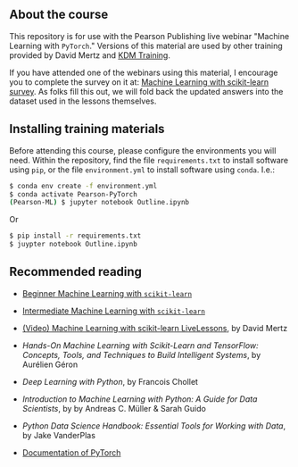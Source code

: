 ## About the course

This repository is for use with the Pearson Publishing live webinar "Machine Learning with `PyTorch`."  Versions of this material are used by other training provided by David Mertz and [KDM Training](http://kdm.training).

If you have attended one of the webinars using this material, I encourage you to complete the survey on it at: [Machine Learning with scikit-learn survey](https://goo.gl/pghpzD).  As folks fill this out, we will fold back the updated answers into the dataset used in the lessons themselves.

## Installing training materials

Before attending this course, please configure the environments you will need.  Within the repository, find the file `requirements.txt` to install software using `pip`, or the file `environment.yml` to install software using `conda`.  I.e.:

```bash
$ conda env create -f environment.yml
$ conda activate Pearson-PyTorch
(Pearson-ML) $ jupyter notebook Outline.ipynb
```

Or

```bash
$ pip install -r requirements.txt
$ juypter notebook Outline.ipynb
```

## Recommended reading

* [Beginner Machine Learning with `scikit-learn`](https://github.com/DavidMertz/ML-Live-Beginner)

* [Intermediate Machine Learning with `scikit-learn`](https://github.com/DavidMertz/ML-Live-Intermediate)

* [(Video) Machine Learning with scikit-learn LiveLessons](https://www.oreilly.com/library/view/machine-learning-with/9780135474198/), by David Mertz

* _Hands-On Machine Learning with Scikit-Learn and TensorFlow: Concepts, Tools, and Techniques to Build Intelligent Systems_, by Aurélien Géron

* _Deep Learning with Python_, by Francois Chollet

* _Introduction to Machine Learning with Python: A Guide for Data Scientists_, by by Andreas C. Müller & Sarah Guido 

* _Python Data Science Handbook: Essential Tools for Working with Data_, by Jake VanderPlas

* [Documentation of PyTorch](https://pytorch.org/docs/stable/index.html)

